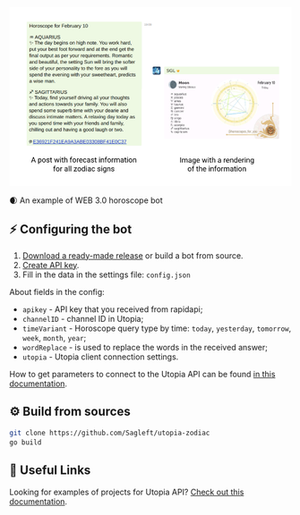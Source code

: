 
![screenshot](screenshot.png)

:waxing_crescent_moon: An example of WEB 3.0 horoscope bot

## :zap: Configuring the bot

1. [Download a ready-made release](releases) or build a bot from source.
2. [Create API key](https://rapidapi.com/Alejandro99aru/api/horoscope-astrology).
3. Fill in the data in the settings file: `config.json`

About fields in the config:
* `apikey` - API key that you received from rapidapi;
* `channelID` - channel ID in Utopia;
* `timeVariant` - Horoscope query type by time: `today`, `yesterday`, `tomorrow`, `week`, `month`, `year`;
* `wordReplace` - is used to replace the words in the received answer;
* `utopia` - Utopia client connection settings.

How to get parameters to connect to the Utopia API can be found [in this documentation](https://udocs.gitbook.io/utopia-api/utopia-api/how-to-enable-api-access).

## :gear: Build from sources

```bash
git clone https://github.com/Sagleft/utopia-zodiac
go build
```

## :eyes: Useful Links

Looking for examples of projects for Utopia API? [Check out this documentation](https://udocs.gitbook.io/utopia-api/examples-of-projects).
